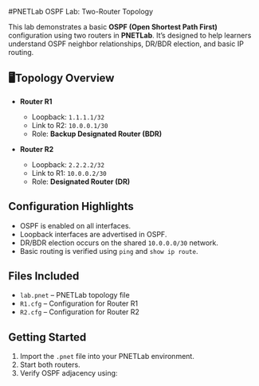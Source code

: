 #PNETLab OSPF Lab: Two-Router Topology

This lab demonstrates a basic **OSPF (Open Shortest Path First)** configuration using two routers in **PNETLab**. It’s designed to help learners understand OSPF neighbor relationships, DR/BDR election, and basic IP routing.

## 🖥Topology Overview

- **Router R1**
  - Loopback: `1.1.1.1/32`
  - Link to R2: `10.0.0.1/30`
  - Role: **Backup Designated Router (BDR)**

- **Router R2**
  - Loopback: `2.2.2.2/32`
  - Link to R1: `10.0.0.2/30`
  - Role: **Designated Router (DR)**

## Configuration Highlights

- OSPF is enabled on all interfaces.
- Loopback interfaces are advertised in OSPF.
- DR/BDR election occurs on the shared `10.0.0.0/30` network.
- Basic routing is verified using `ping` and `show ip route`.

## Files Included

- `lab.pnet` – PNETLab topology file
- `R1.cfg` – Configuration for Router R1
- `R2.cfg` – Configuration for Router R2

## Getting Started

1. Import the `.pnet` file into your PNETLab environment.
2. Start both routers.
3. Verify OSPF adjacency using:

